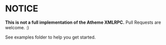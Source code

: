 # NOTICE
**This is not a full implementation of the Atheme XMLRPC.** Pull Requests are welcome. :)

See examples folder to help you get started.